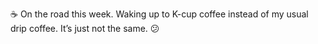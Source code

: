 ☕️ On the road this week. Waking up to K-cup coffee instead of my usual drip coffee. It’s just not the same. 😕